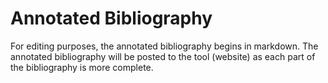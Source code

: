 # Annotated Bibliography

For editing purposes, the annotated bibliography begins in markdown. The
annotated bibliography will be posted to the tool (website) as each part of the
bibliography is more complete. 
